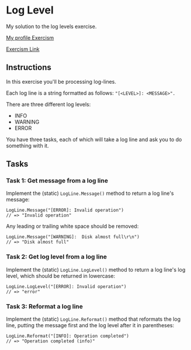 ﻿# Log Level

My solution to the log levels exercise.

[My profile Exercism](https://exercism.org/profiles/stefanilima)

[Exercism Link](https://exercism.org/tracks/csharp/exercises/log-levels)

## Instructions

In this exercise you'll be processing log-lines.

Each log line is a string formatted as follows: 
` "[<LEVEL>]: <MESSAGE>". `

There are three different log levels:

- INFO
- WARNING
- ERROR

You have three tasks, each of which will take a log line and ask you to do something with it.

## Tasks

### Task 1: Get message from a log line

Implement the (static) `LogLine.Message()` method to return a log line's message:

```
LogLine.Message("[ERROR]: Invalid operation")
// => "Invalid operation"
````

Any leading or trailing white space should be removed:

```
LogLine.Message("[WARNING]:  Disk almost full\r\n")
// => "Disk almost full"
```

### Task 2: Get log level from a log line

Implement the (static) `LogLine.LogLevel()` method to return a log line's log level, which should be returned in lowercase:

```
LogLine.LogLevel("[ERROR]: Invalid operation")
// => "error"
````

### Task 3: Reformat a log line

Implement the (static) `LogLine.Reformat()` method that reformats the log line, putting the message first and the log level after it in parentheses:

```
LogLine.Reformat("[INFO]: Operation completed")
// => "Operation completed (info)"
````
